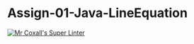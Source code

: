 # Assign-01-Java-LineEquation
[![Mr Coxall's Super Linter](https://github.com/ICS4U-Programming-ValI/Assign-01-Java-LineEquation/workflows/Mr%20Coxall's%20Super%20Linter/badge.svg)](https://github.com/ICS4U-Programming-ValI/Assign-01-Java-LineEquation/actions/)
